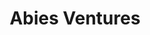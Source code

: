 ---
layout: firm_page
title: "Abies Ventures"
id: "abies.vc"
permalink: "/abiesventuresabies.vc/"
website: "https://abies.vc/en/"
offices: "Tokyo (Japan), Kyoto (Japan)"
investment_stages: "Seed, Series A, Series B"
portfolio_companies: "Synspective, A Star Quantum, Telexistence, LEBO ROBOTICS, CUEBUS, Mawari, Pixie Dust Technologies, RUTILEA, Ultimatrust, Algal Bio, KINS, Horizon Quantum Computing, Quantum Simulation Technologies (QSimulate), Mighty Buildings, UltraSense Systems"
portfolio_link: "https://abies.vc/en/portfolio/"
investment_markets: "Robotics, Mobility, Computing, Communications, New Materials, Climate Tech, Space"
founded_year: "2017"
description: "Abies Ventures invests in deep tech startups with unique technologies and high aspirations, primarily in Japan and the United States. They support the creation and development of startups solving global-scale problems, leveraging a prominent global network."
linkedin: ""
twitter: "https://mobile.twitter.com/abiesventures"
instagram: ""
team_page: "https://abies.vc/en/team/"
investor_type: "Venture Capital"
crunchbase: "https://www.crunchbase.com/organization/abies-ventures"
pitchbook: ""

# SEO Optimization
meta_title: "Abies Ventures - VC Firm - projectstartups.com"
meta_description: "Abies Ventures, Abies Ventures invests in deep tech startups with unique technologies and high aspirations, primarily in Japan and the United States. They support the..."
meta_keywords: "Abies Ventures, Robotics, Mobility, Computing, Communications, New Materials, Climate Tech, Space, VC firm, venture capital, startup investor, projectstartups.com"
canonical_url: "https://vc.projectstartups.com/abiesventuresabies.vc/"
---